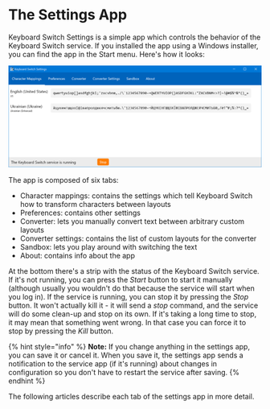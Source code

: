 # The Settings App

Keyboard Switch Settings is a simple app which controls the behavior of the Keyboard Switch service. If you installed the app using a Windows installer, you can find the app in the Start menu. Here's how it looks:

![](../.gitbook/assets/v3.0-screen-char-mappings.png)

The app is composed of six tabs:

* Character mappings: contains the settings which tell Keyboard Switch how to transform characters between layouts
* Preferences: contains other settings
* Converter: lets you manually convert text between arbitrary custom layouts
* Converter settings: contains the list of custom layouts for the converter
* Sandbox: lets you play around with switching the text
* About: contains info about the app

At the bottom there's a strip with the status of the Keyboard Switch service. If it's not running, you can press the _Start_ button to start it manually \(although usually you wouldn't do that because the service will start when you log in\). If the service is running, you can stop it by pressing the _Stop_ button. It won't actually kill it - it will send a _stop_ command, and the service will do some clean-up and stop on its own. If it's taking a long time to stop, it may mean that something went wrong. In that case you can force it to stop by pressing the _Kill_ button.

{% hint style="info" %}
**Note:** If you change anything in the settings app, you can save it or cancel it. When you save it, the settings app sends a notification to the service app \(if it's running\) about changes in configuration so you don't have to restart the service after saving.
{% endhint %}

The following articles describe each tab of the settings app in more detail.

